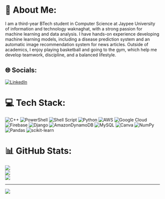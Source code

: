 # 💫 About Me:
I am a third-year BTech student in Computer Science at Jaypee University of information and technology waknaghat, with a strong passion for machine learning and data analysis. I have hands-on experience developing machine learning models, including a disease prediction system and an automatic image recommendation system for news articles. Outside of academics, I enjoy playing basketball and going to the gym, which help me develop teamwork, discipline, and a balanced lifestyle.


## 🌐 Socials:
[![LinkedIn](https://img.shields.io/badge/LinkedIn-%230077B5.svg?logo=linkedin&logoColor=white)](https://linkedin.com/in/abhinav-pathania) 

# 💻 Tech Stack:
![C++](https://img.shields.io/badge/c++-%2300599C.svg?style=for-the-badge&logo=c%2B%2B&logoColor=white) ![PowerShell](https://img.shields.io/badge/PowerShell-%235391FE.svg?style=for-the-badge&logo=powershell&logoColor=white) ![Shell Script](https://img.shields.io/badge/shell_script-%23121011.svg?style=for-the-badge&logo=gnu-bash&logoColor=white) ![Python](https://img.shields.io/badge/python-3670A0?style=for-the-badge&logo=python&logoColor=ffdd54) ![AWS](https://img.shields.io/badge/AWS-%23FF9900.svg?style=for-the-badge&logo=amazon-aws&logoColor=white) ![Google Cloud](https://img.shields.io/badge/GoogleCloud-%234285F4.svg?style=for-the-badge&logo=google-cloud&logoColor=white) ![Firebase](https://img.shields.io/badge/firebase-%23039BE5.svg?style=for-the-badge&logo=firebase) ![Django](https://img.shields.io/badge/django-%23092E20.svg?style=for-the-badge&logo=django&logoColor=white) ![AmazonDynamoDB](https://img.shields.io/badge/Amazon%20DynamoDB-4053D6?style=for-the-badge&logo=Amazon%20DynamoDB&logoColor=white) ![MySQL](https://img.shields.io/badge/mysql-4479A1.svg?style=for-the-badge&logo=mysql&logoColor=white) ![Canva](https://img.shields.io/badge/Canva-%2300C4CC.svg?style=for-the-badge&logo=Canva&logoColor=white) ![NumPy](https://img.shields.io/badge/numpy-%23013243.svg?style=for-the-badge&logo=numpy&logoColor=white) ![Pandas](https://img.shields.io/badge/pandas-%23150458.svg?style=for-the-badge&logo=pandas&logoColor=white) ![scikit-learn](https://img.shields.io/badge/scikit--learn-%23F7931E.svg?style=for-the-badge&logo=scikit-learn&logoColor=white)
# 📊 GitHub Stats:
![](https://github-readme-stats.vercel.app/api?username=abhinavpathania&theme=dark&hide_border=true&include_all_commits=true&count_private=true)<br/>
![](https://github-readme-streak-stats.herokuapp.com/?user=abhinavpathania&theme=dark&hide_border=true)<br/>
![](https://github-readme-stats.vercel.app/api/top-langs/?username=abhinavpathania&theme=dark&hide_border=true&include_all_commits=true&count_private=true&layout=compact)

---
[![](https://visitcount.itsvg.in/api?id=abhinavpathania&icon=0&color=0)](https://visitcount.itsvg.in)

<!-- Proudly created with GPRM ( https://gprm.itsvg.in ) -->
